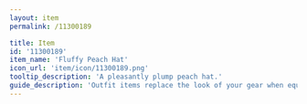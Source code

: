 ```yaml
---
layout: item
permalink: /11300189

title: Item
id: '11300189'
item_name: 'Fluffy Peach Hat'
icon_url: 'item/icon/11300189.png'
tooltip_description: 'A pleasantly plump peach hat.'
guide_description: 'Outfit items replace the look of your gear when equipped.'
---
```

